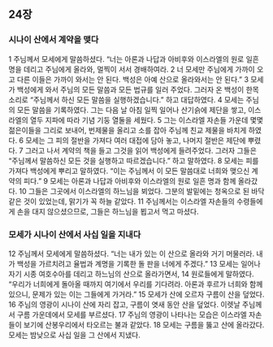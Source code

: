 ## 24장
### 시나이 산에서 계약을 맺다
1 주님께서 모세에게 말씀하셨다. “너는 아론과 나답과 아비후와 이스라엘의 원로 일흔 명을 데리고 주님에게 올라와, 멀찍이 서서 경배하여라.
2 너 모세만 주님에게 가까이 오고 다른 이들은 가까이 와서는 안 된다. 백성은 아예 산으로 올라와서는 안 된다.”
3 모세가 백성에게 와서 주님의 모든 말씀과 모든 법규를 일러 주었다. 그러자 온 백성이 한목소리로 “주님께서 하신 모든 말씀을 실행하겠습니다.” 하고 대답하였다.
4 모세는 주님의 모든 말씀을 기록하였다. 그는 다음 날 아침 일찍 일어나 산기슭에 제단을 쌓고, 이스라엘의 열두 지파에 따라 기념 기둥 열둘을 세웠다.
5 그는 이스라엘 자손들 가운데 몇몇 젊은이들을 그리로 보내어, 번제물을 올리고 소를 잡아 주님께 친교 제물을 바치게 하였다.
6 모세는 그 피의 절반을 가져다 여러 대접에 담아 놓고, 나머지 절반은 제단에 뿌렸다.
7 그러고 나서 계약의 책을 들고 그것을 읽어 백성에게 들려주었다. 그러자 그들은 “주님께서 말씀하신 모든 것을 실행하고 따르겠습니다.” 하고 말하였다.
8 모세는 피를 가져다 백성에게 뿌리고 말하였다. “이는 주님께서 이 모든 말씀대로 너희와 맺으신 계약의 피다.”
9 모세는 아론과 나답과 아비후와 이스라엘의 원로 일흔 명과 함께 올라갔다.
10 그들은 그곳에서 이스라엘의 하느님을 뵈었다. 그분의 발밑에는 청옥으로 된 바닥 같은 것이 있었는데, 맑기가 꼭 하늘 같았다.
11 주님께서는 이스라엘 자손들의 수령들에게 손을 대지 않으셨으므로, 그들은 하느님을 뵙고서 먹고 마셨다.
### 모세가 시나이 산에서 사십 일을 지내다
12 주님께서 모세에게 말씀하셨다. “너는 내가 있는 이 산으로 올라와 거기 머물러라. 내가 백성을 가르치려고 율법과 계명을 기록한 돌 판을 너에게 주겠다.”
13 모세는 일어나 자기 시종 여호수아를 데리고 하느님의 산으로 올라가면서,
14 원로들에게 말하였다. “우리가 너희에게 돌아올 때까지 여기에서 우리를 기다려라. 아론과 후르가 너희와 함께 있으니, 문제가 있는 이는 그들에게 가거라.”
15 모세가 산에 오르자 구름이 산을 덮었다.
16 주님의 영광이 시나이 산에 자리 잡고, 구름이 엿새 동안 산을 덮었다. 이렛날 주님께서 구름 가운데에서 모세를 부르셨다.
17 주님의 영광이 나타나는 모습은 이스라엘 자손들이 보기에 산봉우리에서 타오르는 불과 같았다.
18 모세는 구름을 뚫고 산에 올라갔다. 모세는 밤낮으로 사십 일을 그 산에서 지냈다.
